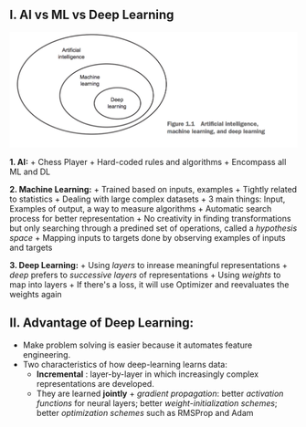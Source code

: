 ## I. AI vs ML vs Deep Learning
![comparison](./assets/comparison.png)

**1. AI:**
    + Chess Player
    + Hard-coded rules and algorithms
    + Encompass all ML and DL
    
**2. Machine Learning:**
    + Trained based on inputs, examples
    + Tightly related to statistics
    + Dealing with large complex datasets
    + 3 main things: Input, Examples of output, a way to measure algorithms
    + Automatic search process for better representation
    + No creativity in finding transformations but only searching through a predined set of operations, called a *hypothesis space*
    + Mapping inputs to targets done by observing examples of inputs and targets
    
**3. Deep Learning:**
    + Using *layers* to inrease meaningful representations
    + *deep* prefers to *successive layers* of representations
    + Using *weights* to map into layers
    + If there's a loss, it will use Optimizer and reevaluates the weights again

## II. Advantage of Deep Learning:
    
    
   + Make problem solving is easier because it automates feature engineering.
   + Two characteristics of how deep-learning learns data:
       + **Incremental** : layer-by-layer in which increasingly complex representations are developed. 
       + They are learned **jointly**
    + *gradient propagation*: better *activation functions* for neural layers; better *weight-initialization schemes*; better *optimization schemes* such as RMSProp and Adam 
